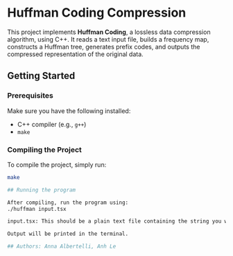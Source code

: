 # Huffman Coding Compression

This project implements **Huffman Coding**, a lossless data compression algorithm, using C++. It reads a text input file, builds a frequency map, constructs a Huffman tree, generates prefix codes, and outputs the compressed representation of the original data.

## Getting Started

### Prerequisites

Make sure you have the following installed:

- C++ compiler (e.g., `g++`)
- `make`

### Compiling the Project

To compile the project, simply run:

```bash
make

## Running the program

After compiling, run the program using:
./huffman input.tsx

input.tsx: This should be a plain text file containing the string you wish to compress.

Output will be printed in the terminal.

## Authors: Anna Albertelli, Anh Le

